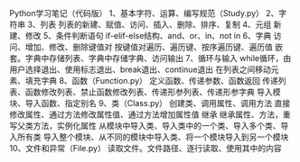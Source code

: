 ﻿Python学习笔记（代码版）
1、基本字符、运算、编写规范（Study.py）
2、字符串
3、列表
    列表的新建、赋值、访问、插入、删除、排序、复制
4、元组
    新建、修改
5、条件判断语句
    if-elif-else结构、and、or、in、not in
6、字典
    访问、增加、修改、删除键值对
    按键值对遍历、遍历键、按序遍历键、遍历值
    嵌套。字典中存储列表、字典中存储字典、访问输出
7、循环与输入
    while循环，由用户选择退出、使用标志退出、break退出、continue退出
    在列表之间移动元素、填充字典
8、函数（Function.py）
    定义函数、传递参数、函数返回
    传递列表、函数修改列表、禁止函数修改列表、传递形参列表、传递形参字典
    导入模块、导入函数、指定别名
9、类（Class.py）
    创建类、调用属性、调用方法
    直接修改属性、通过方法修改属性值、通过方法增加属性值
    继承 继承属性、方法，重写父类方法，实例化属性
    从模块中导入类、导入类中的一个类、导入多个类、导入所有类
    导入整个模块、从不同的模块中导入类、将一个模块导入到另一个模块
10、文件和异常（File.py）
    读取文件。文件路径、逐行读取、使用其中的内容 